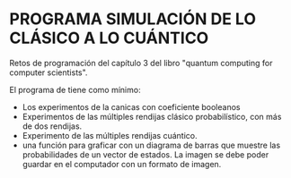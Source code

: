# PROGRAMA SIMULACIÓN DE LO CLÁSICO A LO CUÁNTICO

Retos de programación del capítulo 3 del libro "quantum computing for computer scientists".

El programa de tiene como mínimo:

- Los experimentos de la canicas con coeficiente booleanos
- Experimentos de las múltiples rendijas clásico probabilístico, con más de dos rendijas.
- Experimento de las múltiples rendijas cuántico.
- una función para graficar con un diagrama de barras que muestre las probabilidades de un vector de estados. La imagen se debe poder guardar en el computador con un formato de imagen.

